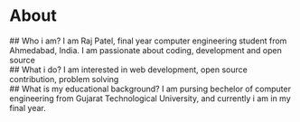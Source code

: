 # About

<div class="aboutInfo">
## Who i am?
I am Raj Patel, final year computer engineering student from Ahmedabad, India. I am passionate about coding, development and open source
</div>

<div class="aboutInfo">
## What i do?
I am interested in web development, open source contribution, problem solving
</div>

<div class="aboutInfo">
## What is my educational background?
I am pursing bechelor of computer engineering from Gujarat Technological University, and currently i am in my final year.
</div>